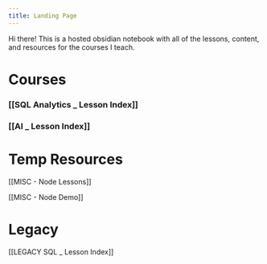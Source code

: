 ```yaml
---
title: Landing Page
---
```

Hi there! This is a hosted obsidian notebook with all of the lessons, content, and resources for the courses I teach.

# Courses

### [[SQL Analytics _ Lesson Index]]

### [[AI _ Lesson Index]]


# Temp Resources

[[MISC - Node Lessons]]

[[MISC - Node Demo]]


# Legacy

[[LEGACY SQL _ Lesson Index]]